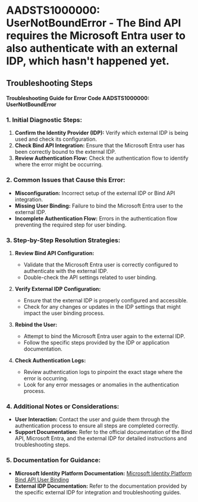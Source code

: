 
# AADSTS1000000: UserNotBoundError - The Bind API requires the Microsoft Entra user to also authenticate with an external IDP, which hasn't happened yet.


## Troubleshooting Steps
#### **Troubleshooting Guide for Error Code AADSTS1000000: UserNotBoundError**

### **1. Initial Diagnostic Steps:**
1. **Confirm the Identity Provider (IDP):** Verify which external IDP is being used and check its configuration.
2. **Check Bind API Integration:** Ensure that the Microsoft Entra user has been correctly bound to the external IDP.
3. **Review Authentication Flow:** Check the authentication flow to identify where the error might be occurring.

### **2. Common Issues that Cause this Error:**
- **Misconfiguration:** Incorrect setup of the external IDP or Bind API integration.
- **Missing User Binding:** Failure to bind the Microsoft Entra user to the external IDP.
- **Incomplete Authentication Flow:** Errors in the authentication flow preventing the required step for user binding.

### **3. Step-by-Step Resolution Strategies:**
1. **Review Bind API Configuration:**
    - Validate that the Microsoft Entra user is correctly configured to authenticate with the external IDP.
    - Double-check the API settings related to user binding.

2. **Verify External IDP Configuration:**
    - Ensure that the external IDP is properly configured and accessible.
    - Check for any changes or updates in the IDP settings that might impact the user binding process.

3. **Rebind the User:**
    - Attempt to bind the Microsoft Entra user again to the external IDP.
    - Follow the specific steps provided by the IDP or application documentation.

4. **Check Authentication Logs:**
    - Review authentication logs to pinpoint the exact stage where the error is occurring.
    - Look for any error messages or anomalies in the authentication process.

### **4. Additional Notes or Considerations:**
- **User Interaction:** Contact the user and guide them through the authentication process to ensure all steps are completed correctly.
- **Support Documentation:** Refer to the official documentation of the Bind API, Microsoft Entra, and the external IDP for detailed instructions and troubleshooting steps.

### **5. Documentation for Guidance:**
- **Microsoft Identity Platform Documentation:** [Microsoft Identity Platform Bind API User Binding](https://docs.microsoft.com/en-us/azure/active-directory/develop/msal-bnd-external-accounts) 
- **External IDP Documentation:** Refer to the documentation provided by the specific external IDP for integration and troubleshooting guides.